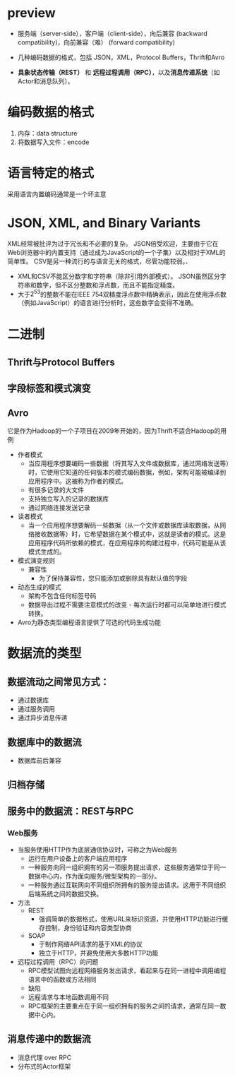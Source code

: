# preview
* 服务端（server-side），客户端（client-side），向后兼容 (backward compatibility)，向前兼容（难） (forward compatibility)


* 几种编码数据的格式，包括 JSON，XML，Protocol Buffers，Thrift和Avro

* **具象状态传输（REST）** 和 **远程过程调用（RPC）**，以及**消息传递系统**（如Actor和消息队列）。

# 编码数据的格式
1. 内存：data structure
2. 将数据写入文件：encode

# 语言特定的格式
采用语言内置编码通常是一个坏主意

# JSON, XML, and Binary Variants
XML经常被批评为过于冗长和不必要的复杂。 JSON倍受欢迎，主要由于它在Web浏览器中的内置支持（通过成为JavaScript的一个子集）以及相对于XML的简单性。 CSV是另一种流行的与语言无关的格式，尽管功能较弱。、
* XML和CSV不能区分数字和字符串（除非引用外部模式）。 JSON虽然区分字符串和数字，但不区分整数和浮点数，而且不能指定精度。
* 大于$2^{53}$的整数不能在IEEE 754双精度浮点数中精确表示，因此在使用浮点数（例如JavaScript）的语言进行分析时，这些数字会变得不准确。


# 二进制
## Thrift与Protocol Buffers
## 字段标签和模式演变
## Avro
 它是作为Hadoop的一个子项目在2009年开始的，因为Thrift不适合Hadoop的用例
* 作者模式
    * 当应用程序想要编码一些数据（将其写入文件或数据库，通过网络发送等）时，它使用它知道的任何版本的模式编码数据，例如，架构可能被编译到应用程序中。这被称为作者的模式。
    * 有很多记录的大文件
    * 支持独立写入的记录的数据库
    * 通过网络连接发送记录
* 读者模式
    * 当一个应用程序想要解码一些数据（从一个文件或数据库读取数据，从网络接收数据等）时，它希望数据在某个模式中，这就是读者的模式。这是应用程序代码所依赖的模式，在应用程序的构建过程中，代码可能是从该模式生成的。
* 模式演变规则
    * 兼容性
        * 为了保持兼容性，您只能添加或删除具有默认值的字段
* 动态生成的模式
    * 架构不包含任何标签号码
    * 数据导出过程不需要注意模式的改变 - 每次运行时都可以简单地进行模式转换。
* Avro为静态类型编程语言提供了可选的代码生成功能

# 数据流的类型
## 数据流动之间常见方式：
* 通过数据库
* 通过服务调用
* 通过异步消息传递
## 数据库中的数据流
* 数据库前后兼容
## 归档存储
## 服务中的数据流：REST与RPC
### Web服务
* 当服务使用HTTP作为底层通信协议时，可称之为Web服务
    * 运行在用户设备上的客户端应用程序
    * 一种服务向同一组织拥有的另一项服务提出请求，这些服务通常位于同一数据中心内，作为面向服务/微型架构的一部分。 
    * 一种服务通过互联网向不同组织所拥有的服务提出请求。这用于不同组织后端系统之间的数据交换。
* 方法
    * REST
        * 强调简单的数据格式，使用URL来标识资源，并使用HTTP功能进行缓存控制，身份验证和内容类型协商
    * SOAP
        * 于制作网络API请求的基于XML的协议
        * 独立于HTTP，并避免使用大多数HTTP功能
* 远程过程调用（RPC）的问题
    *  RPC模型试图向远程网络服务发出请求，看起来与在同一进程中调用编程语言中的函数或方法相同
    *  缺陷
    * 远程请求与本地函数调用不同
    *  RPC框架的主要重点在于同一组织拥有的服务之间的请求，通常在同一数据中心内。
## 消息传递中的数据流
* 消息代理 over RPC
* 分布式的Actor框架